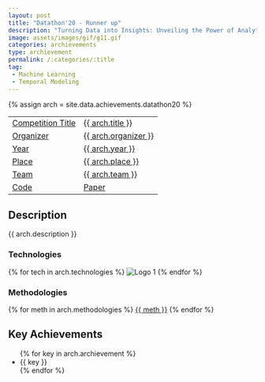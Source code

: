 ```yaml
---
layout: post
title: "Datathon'20 - Runner up"
description: "Turning Data into Insights: Unveiling the Power of Analytics."
image: assets/images/gif/g11.gif
categories: archievements
type: archievement
permalink: /:categories/:title
tag:
 - Machine Learning
 - Temporal Modeling
---
```


{% assign arch = site.data.achievements.datathon20 %}
<div id="main">
	<section id="one">
        <div class="inner no-padding" >
            <div class="table-container">
            <table>
                <tr>
                    <td class="first-column"><a href="#" class="special small disable">Competition Title</a></td>
                    <td class="second-column"><a href="#" class="small disable">{{ arch.title }}</a></td>
                </tr>
                <tr>
                    <td class="first-column"><a href="#" class="special small disable">Organizer</a></td>
                    <td class="second-column"><a href="#" class="small disable">{{ arch.organizer }}</a></td>
                </tr>
                <tr>
                    <td class="first-column"><a href="#" class="special small disable">Year</a></td>
                    <td class="second-column"><a href="#" class="small disable">{{ arch.year }}</a></td>
                </tr>
                <tr>
                    <td class="first-column"><a href="#" class="special small disable">Place</a></td>
                    <td class="second-column"><a href="#" class="small disable">{{ arch.place }}</a></td>
                </tr>
                <tr>
                    <td class="first-column"><a href="#" class="special small disable">Team</a></td>
                    <td class="second-column"><a href="#" class="small disable">{{ arch.team }}</a></td>
                </tr>
                <tr>
                    <td class="first-column"><a href="{{ arch.code }}" class="button special small"><i class="fab fa-github"></i> Code</a></td>
                    <td class="second-column"><a href="{{ arch.paper }}" class="button special small disable"><i class="fa fa-file-pdf-o"></i> Paper</a></td>
                </tr>
            </table>
            </div>
        </div>
    </section>
	<section id='second'>
		<div class="inner no-padding">
			<div>
				<h2>Description</h2>
				<p>{{ arch.description }}</p>
			</div>
			<div class="row">
				<div class="6u 12u$(small)">
					<h3>Technologies</h3>
					<div class='logos-container'>
                        {% for tech in arch.technologies %}
						<img src="{{site.baseurl}}/assets/images/logos/{{ tech }}.png" alt="Logo 1" class="logos">
                        {% endfor %}
					</div>
				</div>
				<div class="6u$ 12u$(small) ">
					<h3>Methodologies</h3>
					<p>
                        {% for meth in arch.methodologies %}
                        <a href="#" class="button small disable">{{ meth }}</a>
                        {% endfor %}
                    </p>
				</div>
			</div>
		</div>
	</section>
	<section id='third'>
		<div class="inner no-padding">
			<div>
				<h2>Key Achievements</h2>
                <ul class='fa-ul'>
                    {% for key in arch.archievement %}
                    <li><i class="fa-li fa fa-check-square"></i>{{ key }}</li>
                    {% endfor %}
                </ul>
			</div>
		</div>
	</section>
</div>
